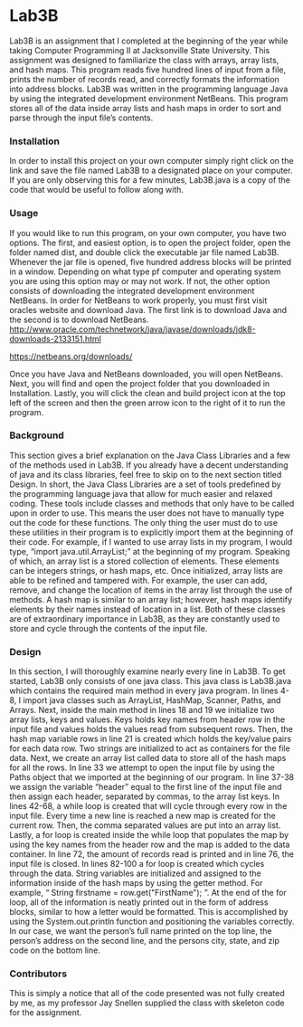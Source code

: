 # Lab3B

Lab3B is an assignment that I completed at the beginning of the year while taking Computer Programming II at Jacksonville State University. This assignment was designed to familiarize the class with arrays, array lists, and hash maps. This program reads five hundred lines of input from a file, prints the number of records read, and correctly formats the information into address blocks. Lab3B was written in the programming language Java by using the integrated development environment NetBeans. This program stores all of the data inside array lists and hash maps in order to sort and parse through the input file’s contents. 

### **Installation**

In order to install this project on your own computer simply right click on the link and save the file named Lab3B to a designated place on your computer. If you are only observing this for a few minutes, Lab3B.java is a copy of the code that would be useful to follow along with.  

### **Usage**

If you would like to run this program, on your own computer, you have two options. The first, and easiest option, is to open the project folder, open the folder named dist, and double click the executable jar file named Lab3B. Whenever the jar file is opened, five hundred address blocks will be printed in a window. Depending on what type pf computer and operating system you are using this option may or may not work. If not, the other option consists of downloading the integrated development environment NetBeans. In order for NetBeans to work properly, you must first visit oracles website and download Java. The first link is to download Java and the second is to download NetBeans. 
http://www.oracle.com/technetwork/java/javase/downloads/jdk8-downloads-2133151.html

https://netbeans.org/downloads/

Once you have Java and NetBeans downloaded, you will open NetBeans. Next, you will find and open the project folder that you downloaded in Installation. Lastly, you will click the clean and build project icon at the top left of the screen and then the green arrow icon to the right of it to run the program.

### **Background**

This section gives a brief explanation on the Java Class Libraries and a few of the methods used in Lab3B. If you already have a decent understanding of java and its class libraries, feel free to skip on to the next section titled Design. In short, the Java Class Libraries are a set of tools predefined by the programming language java that allow for much easier and relaxed coding. These tools include classes and methods that only have to be called upon in order to use. This means the user does not have to manually type out the code for these functions. The only thing the user must do to use these utilities in their program is to explicitly import them at the beginning of their code. For example, if I wanted to use array lists in my program, I would type, “import java.util.ArrayList;” at the beginning of my program. Speaking of which, an array list is a stored collection of elements. These elements can be integers strings, or hash maps, etc. Once initialized, array lists are able to be refined and tampered with. For example, the user can add, remove, and change the location of items in the array list through the use of methods. A hash map is similar to an array list; however, hash maps identify elements by their names instead of location in a list. Both of these classes are of extraordinary importance in Lab3B, as they are constantly used to store and cycle through the contents of the input file.

### **Design**

In this section, I will thoroughly examine nearly every line in Lab3B. To get started, Lab3B only consists of one java class. This java class is Lab3B.java which contains the required main method in every java program. In lines 4-8, I import java classes such as ArrayList, HashMap, Scanner, Paths, and Arrays. Next, inside the main method in lines 18 and 19 we initialize two array lists, keys and values. Keys holds key names from header row in the input file and values holds the values read from subsequent rows. Then, the hash map variable rows in line 21 is created which holds the key/value pairs for each data row. Two strings are initialized to act as containers for the file data. Next, we create an array list called data to store all of the hash maps for all the rows. In line 33 we attempt to open the input file by using the Paths object that we imported at the beginning of our program. In line 37-38 we assign the variable “header” equal to the first line of the input file and then assign each header, separated by commas, to the array list keys. In lines 42-68, a while loop is created that will cycle through every row in the input file. Every time a new line is reached a new map is created for the current row. Then, the comma separated values are put into an array list. Lastly, a for loop is created inside the while loop that populates the map by using the key names from the header row and the map is added to the data container. In line 72, the amount of records read is printed and in line 76, the input file is closed. In lines 82-100 a for loop is created which cycles through the data. String variables are initialized and assigned to the information inside of the hash maps by using the getter method. For example, “ String firstname = row.get("FirstName"); ”.  At the end of the for loop, all of the information is neatly printed out in the form of address blocks, similar to how a letter would be formatted. This is accomplished by using the System.out.println function and positioning the variables correctly. In our case, we want the person’s full name printed on the top line, the person’s address on the second line, and the persons city, state, and zip code on the bottom line.

### **Contributors**

This is simply a notice that all of the code presented was not fully created by me, as my professor Jay Snellen supplied the class with skeleton code for the assignment.
